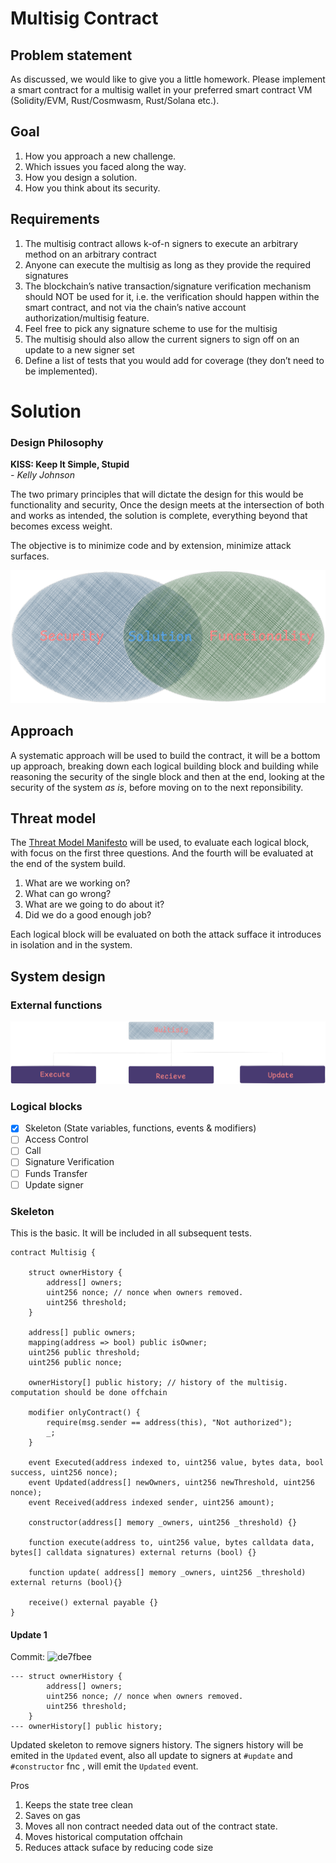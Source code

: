 # Multisig Contract

## Problem statement
As discussed, we would like to give you a little homework. Please implement a smart contract for
a multisig wallet in your preferred smart contract VM (Solidity/EVM, Rust/Cosmwasm, Rust/Solana
etc.).

## Goal 
 1. How you approach a new challenge.
 2. Which issues you faced along the way.
 3. How you design a solution.
 4. How you think about its security.
  

## Requirements 
1. The multisig contract allows k-of-n signers to execute an arbitrary method on an arbitrary contract
2. Anyone can execute the multisig as long as they provide the required signatures
3. The blockchain’s native transaction/signature verification mechanism should NOT be used for it,
i.e. the verification should happen within the smart contract, and not via the chain’s native account
authorization/multisig feature.
4. Feel free to pick any signature scheme to use for the multisig
5. The multisig should also allow the current signers to sign off on an update to a new signer set
6. Define a list of tests that you would add for coverage (they don’t need to be implemented).


# Solution 
### Design Philosophy 
**KISS: Keep It Simple, Stupid** </br>
  *- Kelly Johnson* 

The two primary principles that will dictate the design for this would be functionality and security, Once the design meets at the intersection of both and works as intended, the solution is complete, everything beyond that becomes excess weight. 

The objective is to minimize code and by extension, minimize attack surfaces. 

![KISS Design Philosophy: Intersection of Functionality and Security](media/sol.png)

## Approach
A systematic approach will be used to build the contract, it will be a bottom up approach, breaking down each logical building block and building while reasoning the security of the single block and then at the end, looking at the security of the system *as is*, before moving on to the next reponsibility. 

## Threat model 

The [Threat Model Manifesto](https://www.threatmodelingmanifesto.org/) will be used, to evaluate each logical block, with focus on the first three questions. And the fourth will be evaluated at the end of the system build.
1. What are we working on?
2. What can go wrong?
3. What are we going to do about it?
4. Did we do a good enough job?

Each logical block will be evaluated on both the attack sufface it introduces in isolation and in the system. 


## System design 
### External functions
![The system design from ext functions view](media/system.png)

### Logical blocks
- [x] Skeleton (State variables, functions, events & modifiers)
- [ ] Access Control
- [ ] Call 
- [ ] Signature Verification
- [ ] Funds Transfer
- [ ] Update signer

### Skeleton 
This is the basic. It will be included in all subsequent tests. 

```solidity
contract Multisig {

    struct ownerHistory {
        address[] owners;
        uint256 nonce; // nonce when owners removed. 
        uint256 threshold;
    }

    address[] public owners;
    mapping(address => bool) public isOwner;
    uint256 public threshold; 
    uint256 public nonce; 

    ownerHistory[] public history; // history of the multisig. computation should be done offchain 

    modifier onlyContract() {
        require(msg.sender == address(this), "Not authorized");
        _;
    }

    event Executed(address indexed to, uint256 value, bytes data, bool success, uint256 nonce);
    event Updated(address[] newOwners, uint256 newThreshold, uint256 nonce);
    event Received(address indexed sender, uint256 amount);

    constructor(address[] memory _owners, uint256 _threshold) {}

    function execute(address to, uint256 value, bytes calldata data, bytes[] calldata signatures) external returns (bool) {}

    function update( address[] memory _owners, uint256 _threshold) external returns (bool){}

    receive() external payable {}
}
```

#### Update 1
Commit: ![de7fbee](https://github.com/0xffchain/multisig-contract/commit/de7fbee5b1aa8d45207a4d717ebf9e35059bae43)
```solidity
--- struct ownerHistory {
        address[] owners;
        uint256 nonce; // nonce when owners removed. 
        uint256 threshold;
    }
--- ownerHistory[] public history;
```

Updated skeleton to remove signers history. The signers history will be emited in the `Updated` event,
also all update to signers at `#update` and `#constructor` fnc , will emit the `Updated` event. 

Pros
1. Keeps the state tree clean 
2. Saves on gas
3. Moves all non contract needed data out of the contract state. 
4. Moves historical computation offchain
5. Reduces attack suface by reducing code size



